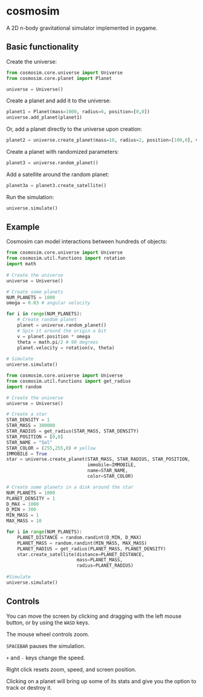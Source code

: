 # cosmosim
 
A 2D n-body gravitational simulator implemented in pygame. 

## Basic functionality

Create the universe:

```python
from cosmosim.core.universe import Universe 
from cosmosim.core.planet import Planet

universe = Universe()
```

Create a planet and add it to the universe:

```python
planet1 = Planet(mass=1000, radius=6, position=[0,0])
universe.add_planet(planet1)
```

Or, add a planet directly to the universe upon creation:

```python
planet2 = universe.create_planet(mass=10, radius=2, position=[100,0], velocity=[0,2])
```

Create a planet with randomized parameters:

```python
planet3 = universe.random_planet()
```

Add a satellite around the random planet:

```python
planet3a = planet3.create_satellite()
```

Run the simulation:

```python
universe.simulate()
```
## Example

Cosmosim can model interactions between hundreds of objects:

```python
from cosmosim.core.universe import Universe
from cosmosim.util.functions import rotation
import math
 
# Create the universe
universe = Universe()

# Create some planets
NUM_PLANETS = 1000
omega = 0.03 # angular velocity

for i in range(NUM_PLANETS):
    # Create random planet
    planet = universe.random_planet()
    # Spin it around the origin a bit
    v = planet.position * omega
    theta = math.pi/2 # 90 degrees
    planet.velocity = rotation(v, theta)
   
# Simulate
universe.simulate()
```

```python
from cosmosim.core.universe import Universe
from cosmosim.util.functions import get_radius
import random

# Create the universe
universe = Universe()

# Create a star
STAR_DENSITY = 1
STAR_MASS = 300000
STAR_RADIUS = get_radius(STAR_MASS, STAR_DENSITY)
STAR_POSITION = [0,0]
STAR_NAME = "Sol"
STAR_COLOR = (255,255,0) # yellow
IMMOBILE = True
star = universe.create_planet(STAR_MASS, STAR_RADIUS, STAR_POSITION, 
                              immobile=IMMOBILE,
                              name=STAR_NAME, 
                              color=STAR_COLOR)

# Create some planets in a disk around the star
NUM_PLANETS = 1000
PLANET_DENSITY = 1
D_MAX = 1000
D_MIN = 300
MIN_MASS = 1
MAX_MASS = 10

for i in range(NUM_PLANETS):
    PLANET_DISTANCE = random.randint(D_MIN, D_MAX)
    PLANET_MASS = random.randint(MIN_MASS, MAX_MASS)
    PLANET_RADIUS = get_radius(PLANET_MASS, PLANET_DENSITY)
    star.create_satellite(distance=PLANET_DISTANCE,
                          mass=PLANET_MASS,
                          radius=PLANET_RADIUS)
   
#Simulate
universe.simulate()
```

## Controls

You can move the screen by clicking and dragging with the left mouse button, or by using the `WASD` keys.

The mouse wheel controls zoom.

`SPACEBAR` pauses the simulation.

`+` and `-` keys change the speed.

Right click resets zoom, speed, and screen position.

Clicking on a planet will bring up some of its stats and give you the option to track or destroy it.
